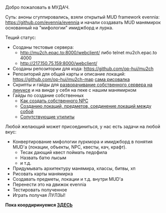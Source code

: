 Добро пожаловать в МУДАЧ.

Суть: аноны сгуппировались, взяли открытый MUD framework evennia: https://github.com/evennia/evennia
и начали создавать MUD манямирок основанный на "мифологии" имиджборд и лурка.

Тещий статус:
  * Созданы тестовые сервера:
    * http://mu2ch.epac.to:8000/webclient/ либо telnet mu2ch.epac.to 4000
    * http://217.150.75.159:8000/webclient/
  * Созданы репозитории для кода: https://github.com/op-hui/mu2ch 
  * Репозиторий для общей карты и описание локаций: https://github.com/op-hui/mu2ch-map [сама рисовалка](http://sourceforge.net/projects/mudmap/)
  * Скрипты и гайды для [разворачивание собственного сервера на линуксе](https://github.com/op-hui/mu2ch-ci) и на винде у себя на пеке с нашим манямирком
  * Гайды по создание собственных 
    * [Как создать собственного NPC](https://github.com/op-hui/mu2ch/blob/master/guide/npc.md)
    * [Созданию локаций, предметов, соединение локаций между собой](https://github.com/op-hui/mu2ch/blob/master/guide/builders.md)
    * [Сопутствующие утилиты](https://github.com/op-hui/mu2ch/blob/master/guide/builders.md)


Любой желающий может присоединиться, у нас есть задачи на любой вкус:
  * Конвертирование мифологии луркмора и имиджборд в понятия MUD'a (локации, объекты, NPC, квесты, кач, крафт).
    * Тесак дающий квест поймать педофила
    * Назвать батю лысым
    * и т.д.
  * Придумывать архитектуру манямира, классы, битвы, хп
  * Рисовать карты манямирка
  * Создавать предметы, локации и т.д. внутри MUD'a
  * Перенести это на движок evennia
  * Тестировать полученное
  * Играть получая ЛУЛЗЫ!


**Пока коордиринуемся [ЗДЕСЬ](https://titanpad.com/RkdHK6x7Hei)**
